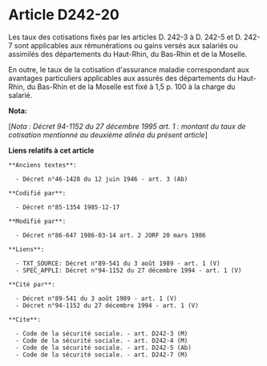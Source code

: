 # Article D242-20

Les taux des cotisations fixés par les articles D. 242-3 à D. 242-5 et D. 242-7 sont applicables aux rémunérations ou gains
versés aux salariés ou assimilés des départements du Haut-Rhin, du Bas-Rhin et de la Moselle. 

En outre, le taux de la cotisation d'assurance maladie correspondant aux avantages particuliers applicables aux assurés des
départements du Haut-Rhin, du Bas-Rhin et de la Moselle est fixé à 1,5 p. 100 à la charge du salarié.

**Nota:**

[*Nota : Décret 94-1152 du 27 décembre 1995 art. 1 : montant du taux de cotisation mentionné au deuxième alinéa du présent
article*]

**Liens relatifs à cet article**

	**Anciens textes**:

	  - Décret n°46-1428 du 12 juin 1946 - art. 3 (Ab)

	**Codifié par**:

	  - Décret n°85-1354 1985-12-17

	**Modifié par**:

	  - Décret n°86-647 1986-03-14 art. 2 JORF 20 mars 1986

	**Liens**:

	  - TXT_SOURCE: Décret n°89-541 du 3 août 1989 - art. 1 (V)
	  - SPEC_APPLI: Décret n°94-1152 du 27 décembre 1994 - art. 1 (V)

	**Cité par**:

	  - Décret n°89-541 du 3 août 1989 - art. 1 (V)
	  - Décret n°94-1152 du 27 décembre 1994 - art. 1 (V)

	**Cite**:

	  - Code de la sécurité sociale. - art. D242-3 (M)
	  - Code de la sécurité sociale. - art. D242-4 (M)
	  - Code de la sécurité sociale. - art. D242-5 (Ab)
	  - Code de la sécurité sociale. - art. D242-7 (M)
